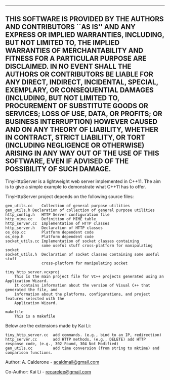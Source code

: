 -------------------------------------------------------------------------------
THIS SOFTWARE IS PROVIDED BY THE AUTHORS AND CONTRIBUTORS ``AS IS'' AND
ANY EXPRESS OR IMPLIED WARRANTIES, INCLUDING, BUT NOT LIMITED TO, THE
IMPLIED WARRANTIES OF MERCHANTABILITY AND FITNESS FOR A PARTICULAR PURPOSE
ARE DISCLAIMED.  IN NO EVENT SHALL THE AUTHORS OR CONTRIBUTORS BE LIABLE
FOR ANY DIRECT, INDIRECT, INCIDENTAL, SPECIAL, EXEMPLARY, OR CONSEQUENTIAL
DAMAGES (INCLUDING, BUT NOT LIMITED TO, PROCUREMENT OF SUBSTITUTE GOODS
OR SERVICES; LOSS OF USE, DATA, OR PROFITS; OR BUSINESS INTERRUPTION)
HOWEVER CAUSED AND ON ANY THEORY OF LIABILITY, WHETHER IN CONTRACT, STRICT
LIABILITY, OR TORT (INCLUDING NEGLIGENCE OR OTHERWISE) ARISING IN ANY WAY
OUT OF THE USE OF THIS SOFTWARE, EVEN IF ADVISED OF THE POSSIBILITY OF
SUCH DAMAGE.
-------------------------------------------------------------------------------

TinyHttpServer is a lightweight web server implemented in C++11.
The aim is to give a simple example to demonstrate what 
C++11 has to offer.

TinyHttpServer project depends on the following source files:
```
gen_utils.cc	Collection of general purpose utilities
gen_utils.h	Declaration of collection of general purpose utilities
http_config.h   HTTP Server configuration file
http_mime.cc	Definition of MIME table
http_server.cc  Implementation of HTTP classes
http_server.h   Declaration of HTTP classes
os_dep.cc       Platform dependent code
os_dep.h        Platform dependent code
socket_utils.cc Implementation of socket classes containing 
                some useful stuff cross-platform for manipulating socket
socket_utils.h  Declaration of socket classes containing some useful stuff 
                cross-platform for manipulating socket 
```
```
tiny_http_server.vcxproj
    This is the main project file for VC++ projects generated using an Application Wizard.
    It contains information about the version of Visual C++ that generated the file, and
    information about the platforms, configurations, and project features selected with the
    Application Wizard.
```
```
makefile
    This is a makefile 
```

Below are the extensions made by Kai Li:
```
tiny_http_server.cc  add commands. (e.g., bind to an IP, redirection)
http_server.cc       add HTTP methods, (e.g., DELETE) add HTTP response code, (e.g., 302 Found, 304 Not Modified)
gen_utils.cc         add time conversion (from string to mktime) and comparison functions.
```
Author: A. Calderone - acaldmail@gmail.com

Co-Author: Kai Li - recarelee@gmail.com
